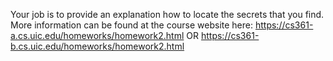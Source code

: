 Your job is to provide an explanation how to locate the secrets that you find. More information can be found at the course website here:
https://cs361-a.cs.uic.edu/homeworks/homework2.html
OR
https://cs361-b.cs.uic.edu/homeworks/homework2.html

